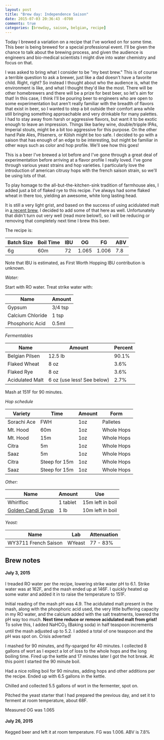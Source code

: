 ```yaml
---
layout: post
title: "Brew day: Independence Saison"
date: 2015-07-03 20:36:43 -0700
comments: true
categories: [brewday, saison, belgian, recipe]
---
```


Today I brewed a variation on a recipe that I've worked on for some time. This
beer is being brewed for a special professional event. I'll be given the chance
to talk about the brewing process, and given the audience is engineers and
bio-medical scientists I might dive into water chemistry and focus on that.

<!--more-->

I was asked to bring what I consider to be "my best brew." This is of course a
terrible question to ask a brewer, just like a dad doesn't have a favorite
child. Right, right? So instead I thought about who the audience is, what the
environment is like, and what I thought they'd like the most. There will be
other homebrewers and there will be a prize for best beer, so let's aim for
that! In this case, I think I'll be pouring beer to engineers who are open to
some experimentation but aren't really familiar with the breadth of flavors that
exist in beer, so I wanted to step a bit outside their comfort area while still
bringing something approachable and very drinkable for many palettes. I had to
stay away from harsh or aggressive flavors, but want it to be exotic enough to
leave an impression. Things like barley wine, double/tripple IPAs, Imperial
stouts, might be a bit too aggressive for this purpose. On the other hand Pale
Ales, Pilseners, or Kölsh might be too safe. I decided to go with a saison that
has enough of an edge to be interesting, but might be familiar in other ways
such as color and hop profile. We'll see how this goes!

This is a beer I've brewed a lot before and I've gone through a great deal of
experimentation before arriving at a flavor profile I really loved. I've gone
through various yeast strains and hop varieties. I particularly love the
introduction of american citrusy hops with the french saison strain, so we'll
be using lots of that.

To play homage to the all-but-the-kitchen-sink tradition of farmhouse ales, I
added just a bit of flaked rye to this recipe. I've always had some flaked
wheat in there too, yielding an awesome, white long lasting head.

It is still a very light grist, and based on the success of using acidulated
malt in [a recent
brew](/blog/2015/06/20/brew-day-drink-with-the-flies-ipa-v2/), I decided to add
some of that here as well.  Unfortunately that didn't turn out very well (read
more below!), so I will be reducing or removing that completely next time I
brew this beer.

The recipe is:

| Batch Size | Boil Time | IBU   | OG    | FG    | ABV |
| ---------- | --------- | ----- | ----- | ----- | --- |
| 6g         | 60m       | 72    | 1.065 | 1.006 | 7.8 |

Note that IBU is estimated, as First Worth Hopping IBU contribution is unknown.

*Water:*

Start with RO water. Treat strike water with:

| Name             | Amount  |
| ---------------- | ------  |
| Gypsum           | 3/4 tsp |
| Calcium Chloride | 1 tsp   |
| Phosphoric Acid  | 0.5ml   |

*Fermentables*

| Name                  | Amount                     | Percent     |
| --------------------- | -------------------------- | ----------- |
| Belgian Pilsen        | 12.5 lb                    | 90.1%       |
| Flaked Wheat          | 8 oz                       | 3.6%        |
| Flaked Rye            | 8 oz                       | 3.6%        |
| Acidulated Malt       | 6 oz (use less! See below) | 2.7%        |

Mash at 151F for 90 minutes.

*Hop schedule*

| Variety     | Time          | Amount | Form       |
| -------     | ------        | ------ | ---------- |
| Sorachi Ace | FWH           | 1oz    | Palletes   |
| Mt. Hood    | 60m           | 1oz    | Whole Hops |
| Mt. Hood    | 15m           | 1oz    | Whole Hops |
| Citra       | 5m            | 1oz    | Whole Hops |
| Saaz        | 5m            | 1oz    | Whole Hops |
| Citra       | Steep for 15m | 1oz    | Whole Hops |
| Saaz        | Steep for 15m | 1oz    | Whole Hops |

*Other:*

| Name                                             | Amount   | Use              |
| ------------------------------------------------ | ------   | ---              |
| Whirlfloc                                        | 1 tablet | 15m left in boil |
| [Golden Candi Syrup](http://www.candisyrup.com/) | 1 lb     | 10m left in boil |

*Yeast:*

| Name                         | Lab     | Attenuation |
| ---------------------------- | ------- | ----------  |
| WY3711 French Saison         | WYeast  | 77 - 83%    |

## Brew notes

#### July 3, 2015

I treaded RO water per the recipe, lowering strike water pH to 6.1. Strike
water was at 162F, and the mash ended up at 146F. I quickly heated up some
water and added it in to raise the temperature to 151F.

Initial reading of the mash pH was 4.9. The acidulated malt present in the
mash, along with the phosphoric acid used, the very little buffering capacity in
my RO water, and the calcium added with the salt treatments, lowered the pH way
too much. **Next time reduce or remove acidulated malt from grist!** To solve
this, I added NaHCO<sub>3</sub> (Baking soda) in half teaspoon increments
until the mash adjusted up to 5.2. I added a total of one teaspoon and the pH
was spot on. Crisis adverted!

I mashed for 90 minutes, and fly-sparged for 40 minutes. I collected 8 gallons
of wort as I expect a lot of loss to the whole hops and the long boiling time.
Fired up the kettle and 17 minutes later I got the hot break. At this
point I started the 90 minute boil.

Had a nice rolling boil for 90 minutes, adding hops and other additions per the
recipe. Ended up with 6.5 gallons in the kettle.

Chilled and collected 5.5 gallons of wort in the fermenter, spot on.

Pitched the yeast starter that I had prepared the previous day, and set it to
ferment at room temperature, about 68F.

Measured OG was 1.065

#### July 26, 2015

Kegged beer and left it at room temperature.
FG was 1.006. ABV is 7.8%
